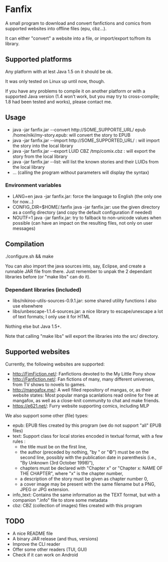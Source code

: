 # Fanfix

A small program to download and convert fanfictions and comics from supported websites into offline files (epu, cbz...).

It can either "convert" a website into a file, or import/export to/from its library.

## Supported platforms

Any platform with at lest Java 1.5 on it should be ok.

It was only tested on Linux up until now, though.

If you have any problems to compile it on another platform or with a supported Java version (1.4 won't work, but you may try to cross-compile; 1.8 had been tested and works), please contact me.

## Usage

- java -jar fanfix.jar --convert http://SOME_SUPPORTE_URL/ epub /home/niki/my-story.epub: will convert the story to EPUB
- java -jar fanfix.jar --import http://SOME_SUPPORTED_URL/ : will import the story into the local library
- java -jar fanfix.jar --export LUID CBZ /tmp/comix.cbz : will export the story from the local library
- java -jar fanfix.jar --list: will list the known stories and their LUIDs from the local library
- ... (calling the program without parameters will display the syntax)

### Environment variables

- LANG=en java -jar fanfix.jar: force the language to English (the only one for now...)
- CONFIG_DIR=$HOME/.fanfix java -jar fanfix.jar: use the given directory as a config directory (and copy the default configuration if needed)
- NOUTF=1 java -jar fanfix.jar: try to fallback to non-unicode values when possible (can have an impact on the resulting files, not only on user messages)

## Compilation

./configure.sh && make

You can also import the java sources into, say, Eclipse, and create a runnable JAR file from there.
Just remember to unpak the 2 dependant libraries before (or "make libs" can do it).

### Dependant libraries (included)

- libs/nikiroo-utils-sources-0.9.1.jar: some shared utility functions I also use elsewhere
- libs/unbescape-1.1.4-sources.jar: a nice library to escape/unescape a lot of text formats; I only use it for HTML

Nothing else but Java 1.5+.

Note that calling "make libs" will export the libraries into the src/ directory.

## Supported websites

Currently, the following websites are supported:
- http://FimFiction.net/: Fanfictions devoted to the My Little Pony show
- http://Fanfiction.net/: Fan fictions of many, many different universes, from TV shows to novels to games.
- http://mangafox.me/: A well filled repository of mangas, or, as their website states: Most popular manga scanlations read online for free at mangafox, as well as a close-knit community to chat and make friends.
- https://e621.net/: Furry website supporting comics, including MLP

We also support some other (file) types:
- epub: EPUB files created by this program (we do not support "all" EPUB files)
- text: Support class for local stories encoded in textual format, with a few rules :
  - the title must be on the first line, 
  - the author (preceded by nothing, "by " or "©") must be on the second line, possibly with the publication date in parenthesis (i.e., "By Unknown (3rd October 1998)"), 
  - chapters must be declared with "Chapter x" or "Chapter x: NAME OF THE CHAPTER", where "x" is the chapter number,
  - a description of the story must be given as chapter number 0,
  - a cover image may be present with the same filename but a PNG, JPEG or JPG extension.
- info_text: Contains the same information as the TEXT format, but with a companion ".info" file to store some metadata
- cbz: CBZ (collection of images) files created with this program

## TODO

- A nice README file
- A binary JAR release (and thus, versions)
- Improve the CLI reader
- Offer some other readers (TUI, GUI)
- Check if it can work on Android

